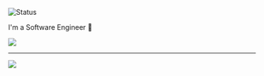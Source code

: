 ![Status](https://img.shields.io/badge/status-available-green)

I'm a Software Engineer 👋 

  <img src="https://github-profile-trophy.vercel.app/?username=ysaito06&column=9&theme=gruvbox&no-frame=true"/>


---

<div>
  <img src="https://github-readme-stats.vercel.app/api/top-langs/?username=ysaito06&layout=compact" />
</div>
